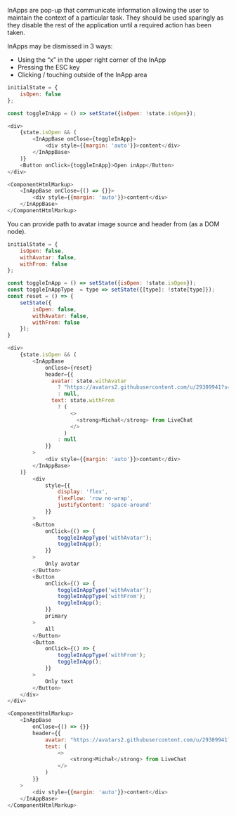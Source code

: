 InApps are pop-up that communicate information allowing the user to maintain the context of a particular task. They should be used sparingly as they disable the rest of the application until a required action has been taken.

InApps may be dismissed in 3 ways:
<ul>
  <li>Using the “x” in the upper right corner of the InApp</li>
  <li>Pressing the ESC key</li>
  <li>Clicking / touching outside of the InApp area</li>
</ul>

```js
initialState = {
    isOpen: false
};

const toggleInApp = () => setState({isOpen: !state.isOpen});

<div>
    {state.isOpen && (
        <InAppBase onClose={toggleInApp}>
            <div style={{margin: 'auto'}}>content</div>
        </InAppBase>
    )}
    <Button onClick={toggleInApp}>Open inApp</Button>
</div>
```
```js noeditor
<ComponentHtmlMarkup>
    <InAppBase onClose={() => {}}>
        <div style={{margin: 'auto'}}>content</div>
    </InAppBase>
</ComponentHtmlMarkup>
```

You can provide path to avatar image source and header from (as a DOM node).

```js
initialState = {
    isOpen: false,
    withAvatar: false,
    withFrom: false
};

const toggleInApp = () => setState({isOpen: !state.isOpen});
const toggleInAppType  = type => setState({[type]: !state[type]});
const reset = () => {
    setState({
        isOpen: false,
        withAvatar: false,
        withFrom: false
    });
}

<div>
    {state.isOpen && (
        <InAppBase 
            onClose={reset}
            header={{
              avatar: state.withAvatar
                ? "https://avatars2.githubusercontent.com/u/29309941?s=88&v=4"
                : null,
              text: state.withFrom
                ? (
                    <>
                      <strong>Michał</strong> from LiveChat
                    </>
                  )
                : null
            }}
        >
            <div style={{margin: 'auto'}}>content</div>
        </InAppBase>
    )}
        <div
            style={{
                display: 'flex',
                flexFlow: 'row no-wrap',
                justifyContent: 'space-around'
            }}
        >
        <Button
            onClick={() => {
                toggleInAppType('withAvatar');
                toggleInApp();
            }}
        >
            Only avatar
        </Button>
        <Button
            onClick={() => {
                toggleInAppType('withAvatar');
                toggleInAppType('withFrom');
                toggleInApp();
            }}
            primary
        >
            All
        </Button>  
        <Button
            onClick={() => {
                toggleInAppType('withFrom');
                toggleInApp();
            }}
        >
            Only text
        </Button>
    </div>
</div>
```
```js noeditor
<ComponentHtmlMarkup>
    <InAppBase 
        onClose={() => {}}
        header={{
            avatar: "https://avatars2.githubusercontent.com/u/29309941?s=88&v=4",
            text: (
                <>
                    <strong>Michał</strong> from LiveChat
                </>
            )
        }}
    >
        <div style={{margin: 'auto'}}>content</div>
    </InAppBase>
</ComponentHtmlMarkup>
```
